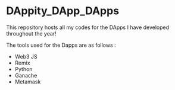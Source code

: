 # DAppity_DApp_DApps
This repository hosts all my codes for the DApps I have developed throughout the year!

The tools used for the Dapps are as follows : 

- Web3 JS
- Remix
- Python
- Ganache
- Metamask
